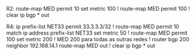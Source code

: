 R2:
route-map MED permit 10
  set metric 100
!
route-map MED permit 100
!
clear ip bgp * out


R4:
ip prefix-list NET33 permit 33.3.3.3/32
!
route-map MED permit 10
match ip address prefix-list NET33
set metric 50
!
route-map MED permit 100
set metric 200
! MED 200 para todas as outras redes
!
router bgp 200
neighbor 192.168.14.1 route-map MED out
!
clear ip bgp * out